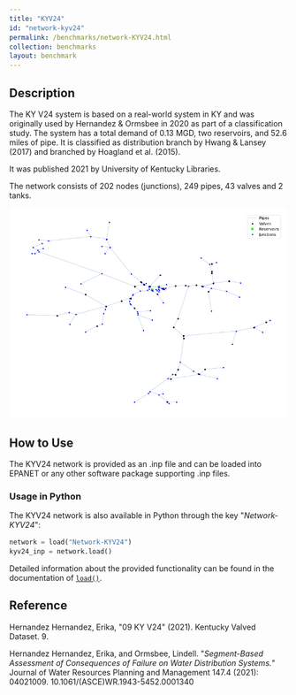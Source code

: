 ```yaml
---
title: "KYV24"
id: "network-kyv24"
permalink: /benchmarks/network-KYV24.html
collection: benchmarks
layout: benchmark
---
```



## Description

The KY V24 system is based on a real-world system in KY and was originally used by Hernandez & Ormsbee in 2020 as part
of a classification study. The system has a total demand of 0.13 MGD, two reservoirs, and 52.6 miles of pipe. It is
classified as distribution branch by Hwang & Lansey (2017) and branched by Hoagland et al. (2015).

It was published 2021 by University of Kentucky Libraries.

The network consists of 202 nodes (junctions), 249 pipes, 43 valves and 2 tanks.

<img src="../static/benchmarks/network-kyv24/kyv24_plot.png"/>

## How to Use

The KYV24 network is provided as an .inp file and can be loaded into EPANET or any other software package
supporting .inp files.

### Usage in Python

The KYV24 network is also available in Python through the key "*Network-KYV24*":
```python
network = load("Network-KYV24")
kyv24_inp = network.load()
```

Detailed information about the provided functionality can be found in the documentation of
[`load()`](https://water-benchmark-hub.readthedocs.io/en/stable/water_benchmark_hub.networks.html#water_benchmark_hub.networks.networks.KYV24.load).


## Reference

Hernandez Hernandez, Erika, "09 KY V24" (2021). Kentucky Valved Dataset. 9.
[<i class="bi bi-link"></i>](https://uknowledge.uky.edu/wdst_ky_valved/9)

Hernandez Hernandez, Erika, and Ormsbee, Lindell. "*Segment-Based Assessment of Consequences of Failure on Water
Distribution Systems.*" Journal of Water Resources Planning and Management 147.4 (2021): 04021009.
10.1061/(ASCE)WR.1943-5452.0001340
[<i class="bi bi-link"></i>](https://doi.org/10.1061/(ASCE)WR.1943-5452.0001340)
